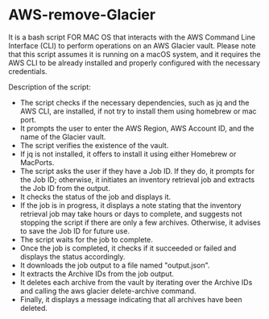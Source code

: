 # AWS-remove-Glacier

It is a bash script FOR MAC OS that interacts with the AWS Command Line Interface (CLI) to perform operations on an AWS Glacier vault.
Please note that this script assumes it is running on a macOS system, and it requires the AWS CLI to be already installed and properly configured with the necessary credentials.

Description of the script:

- The script checks if the necessary dependencies, such as jq and the AWS CLI, are installed, if not try to install them using homebrew or mac port.
- It prompts the user to enter the AWS Region, AWS Account ID, and the name of the Glacier vault.
- The script verifies the existence of the vault.
- If jq is not installed, it offers to install it using either Homebrew or MacPorts.
- The script asks the user if they have a Job ID. If they do, it prompts for the Job ID; otherwise, it initiates an inventory retrieval job and extracts the Job ID from the output.
- It checks the status of the job and displays it.
- If the job is in progress, it displays a note stating that the inventory retrieval job may take hours or days to complete, and suggests not stopping the script if there are only a few archives. Otherwise, it advises to save the Job ID for future use.
- The script waits for the job to complete.
- Once the job is completed, it checks if it succeeded or failed and displays the status accordingly.
- It downloads the job output to a file named "output.json".
- It extracts the Archive IDs from the job output.
- It deletes each archive from the vault by iterating over the Archive IDs and calling the aws glacier delete-archive command.
- Finally, it displays a message indicating that all archives have been deleted.
